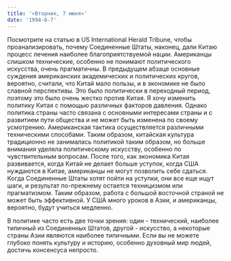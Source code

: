 ```yaml
---
title: '«Вторник, 7 июня»'
date: '1994-6-7'
---
```


Посмотрите на статью в US International Herald Tribune, чтобы проанализировать, почему Соединенные Штаты, наконец, дали Китаю процесс лечения наиболее благоприятствуемой нации. Американцы слишком технические, особенно не понимают политического искусства, очень прагматичны. В предыдущем абзаце основные суждения американских академических и политических кругов, вероятно, считали, что Китай мало пользы, и в экономике не было славной перспективы. Это было политически в переходный период, поэтому это было очень жестко против Китая. Я хочу изменить политику Китая с помощью различных факторов давления. Однако политика страны часто связана с основными интересами страны и с развитием пути общества и не может быть изменена по своему усмотрению. Американская тактика осуществляется различными техническими способами. Таким образом, китайская культура традиционно не занималась политикой таким образом, но больше внимания уделяла политическому искусству, особенно по чувствительным вопросам. После того, как экономика Китая развивается, когда Китай не делает больше уступок, когда США нуждаются в Китае, американцы не могут позволить себе сдаться. Когда Соединенные Штаты хотят пойти на уступки, они все еще ищут шаги, и результат по-прежнему остается техницизмом или прагматизмом. Таким образом, работа с большой восточной страной не может быть эффективной. У США много уроков в Азии, и американцы, вероятно, будут учиться медленно.

В политике часто есть две точки зрения: один - технический, наиболее типичный из Соединенных Штатов, другой - искусство, а некоторые страны Азии являются наиболее типичными. Если вы не можете глубоко понять культуру и историю, особенно духовный мир людей, достичь консенсуса непросто.

